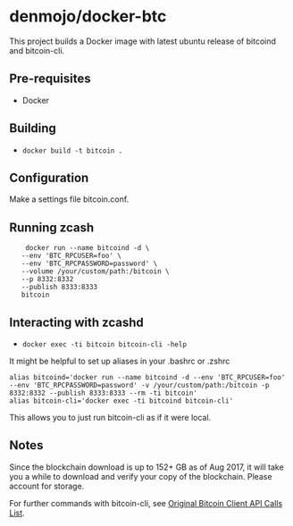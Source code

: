 denmojo/docker-btc
=============

This project builds a Docker image with latest ubuntu release of bitcoind and bitcoin-cli.

## Pre-requisites
  * Docker

## Building
  * `docker build -t bitcoin .`

## Configuration

Make a settings file bitcoin.conf.

## Running zcash
```  
	docker run --name bitcoind -d \
   --env 'BTC_RPCUSER=foo' \
   --env 'BTC_RPCPASSWORD=password' \
   --volume /your/custom/path:/bitcoin \
   --p 8332:8332
   --publish 8333:8333
   bitcoin
```

## Interacting with zcashd
  * `docker exec -ti bitcoin bitcoin-cli -help`

It might be helpful to set up aliases in your .bashrc or .zshrc
```
alias bitcoind='docker run --name bitcoind -d --env 'BTC_RPCUSER=foo' --env 'BTC_RPCPASSWORD=password' -v /your/custom/path:/bitcoin -p 8332:8332 --publish 8333:8333 --rm -ti bitcoin'
alias bitcoin-cli='docker exec -ti bitcoind bitcoin-cli'
```

This allows you to just run bitcoin-cli as if it were local.

## Notes

Since the blockchain download is up to 152+ GB as of Aug 2017, it will take you a while to download and verify your copy of the blockchain. Please account for storage.

For further commands with bitcoin-cli, see [Original Bitcoin Client API Calls List][1].

[1]: https://en.bitcoin.it/wiki/Original_Bitcoin_client/API_calls_list

